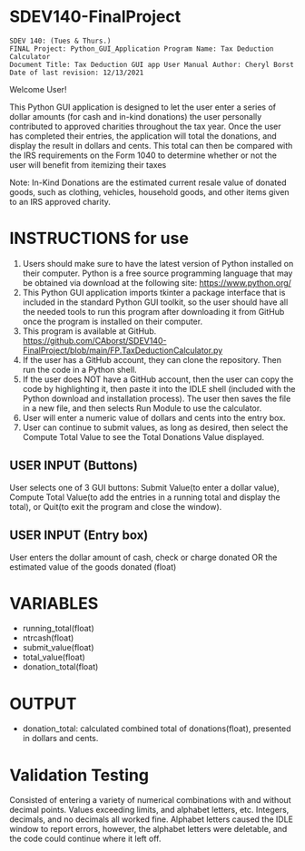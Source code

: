 # SDEV140-FinalProject
    SDEV 140: (Tues & Thurs.)
    FINAL Project: Python_GUI_Application Program Name: Tax Deduction Calculator
    Document Title: Tax Deduction GUI app User Manual Author: Cheryl Borst
    Date of last revision: 12/13/2021

Welcome User!

This Python GUI application is designed to let the user enter a series of dollar amounts (for cash and in-kind donations) the user personally contributed to approved charities throughout the tax year. Once the user has completed their entries, the application will total the donations, and display the result in dollars and cents. This total can then be compared with the IRS requirements on the Form 1040 to determine whether or not the user will benefit from itemizing their taxes

Note: In-Kind Donations are the estimated current resale value of donated goods, such as clothing, vehicles, household goods, and other items given to an IRS approved charity.

# INSTRUCTIONS for use
1. Users should make sure to have the latest version of Python installed on their computer. Python is a free source programming language that may be obtained via download at the following site: https://www.python.org/
2. This Python GUI application imports tkinter a package interface that is included in the standard Python GUI toolkit, so the user should have all the needed tools to run this program after downloading it from GitHub once the program is installed on their computer.
3. This program is available at GitHub.
https://github.com/CAborst/SDEV140-FinalProject/blob/main/FP.TaxDeductionCalculator.py
4. If the user has a GitHub account, they can clone the repository. Then run the code in a Python shell.
5. If the user does NOT have a GitHub account, then the user can copy the code by highlighting it, then paste it into the IDLE shell (included with the Python download and installation process). The user then saves the file in a new file, and then selects Run Module to use the calculator.
6. User will enter a numeric value of dollars and cents into the entry box.
7. User can continue to submit values, as long as desired, then select the Compute Total Value to see the Total Donations Value displayed.

## USER INPUT (Buttons)
User selects one of 3 GUI buttons: Submit Value(to enter a dollar value), Compute Total Value(to add the entries in a running total and display the total), or Quit(to exit the program and close the window).

## USER INPUT (Entry box) 
User enters the dollar amount of cash, check or charge donated OR the estimated value of the goods donated (float)
  
# VARIABLES
* running_total(float)
* ntrcash(float)
* submit_value(float)
* total_value(float) 
* donation_total(float)

# OUTPUT 
* donation_total: calculated combined total of donations(float), presented in dollars and cents.

# Validation Testing
Consisted of entering a variety of numerical combinations with and without decimal points. Values exceeding limits, and alphabet letters, etc. Integers, decimals, and no decimals all worked fine. Alphabet letters caused the IDLE window to report errors, however, the alphabet letters were deletable, and the code could continue where it left off.
